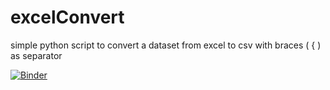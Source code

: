 # excelConvert

simple python script to convert a dataset from excel to csv with braces ( { ) as separator

[![Binder](https://mybinder.org/badge_logo.svg)](https://mybinder.org/v2/gh/Leodack/excelConvert/master)
